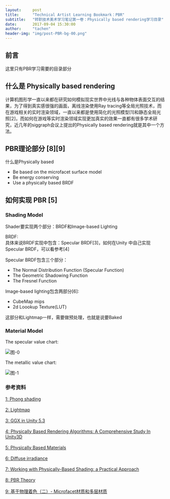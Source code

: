 ```yaml
---
layout:     post
title:      "Technical Artist Learning Bookmark：PBR"
subtitle:   "转职技术美术学习笔记第一卷：Physically based rendering学习目录"
date:       2017-09-04 15:30:00
author:     "tachen"
header-img: "img/post-PBR-bg-00.png"
---
```

<h2>前言</h2>
<p>这里只有PBR学习需要的目录部分</p>

<h2>什么是 Physically based rendering</h2>
<p>
计算机图形学一直以来都在研究如何模拟现实世界中光线与各种物体表面交互的结果，为了得到真实感很强的画面，离线渲染使用Ray tracing等全局光照技术，而在游戏相关的实时渲染领域，一直以来都是使用简化的光照模型[1]和静态全局光照[2]，而如何在游戏等实时渲染领域实现更加真实的效果一直都有很多学术研究，近几年的siggraph会议上提出的Physically based rendering就是其中一个方法。
</p>

<h2>PBR理论部分 [8][9]</h2>
<p>什么是Physically based
<ul>
<li>Be based on the microfacet surface model</li>
<li>Be energy conserving</li>
<li>Use a physically based BRDF</li>
</ul>
</p>

<h2>如何实现 PBR [5]</h2>
<h3>Shading Model</h3>
<p>Shader要实现两个部分：BRDF和Image-based Lighting</p>

<p>BRDF: <br />
具体来说BRDF实现中包含：Specular BRDF[3]，如何在Unity
中自己实现Specular BRDF，可以看参考[4]</p>

<p>Specular BRDF包含三个部分：
<ul>
<li>The Normal Distribution Function (Specular Function)</li>
<li>The Geometric Shadowing Function</li>
<li>The Fresnel Function</li>
</ul>
</p>

<p>Image-based lighting包含两部分[6]:
<ul>
<li>CubeMap mips </li>
<li>2d Loookup Texture(LUT)</li>
</ul>
这部分和Lightmap一样，需要做预处理，也就是说要Baked
</p>

<h3>Material Model</h3>
<p>The specular value chart:</p>
<img src="{{ site.baseurl }}/img/post-PBR-bg-01.png" alt="图-0">

<p>The metallic value chart:</p>
<img src="{{ site.baseurl }}/img/post-PBR-bg-02.png" alt="图-1">

<h3 class="section-heading">参考资料</h3>
<a href="https://en.wikipedia.org/wiki/Phong_shading" target="_blank">1: Phong shading</a>
<br />
<br />
<a href="https://en.wikipedia.org/wiki/Lightmap" target="_blank">2: Lightmap</a>
<br />
<br />
<a href="https://blogs.unity3d.com/cn/2016/01/25/ggx-in-unity-5-3/" target="_blank">3: GGX in Unity 5.3</a>
<br />
<br />
<a href="http://www.jordanstevenstechart.com/physically-based-rendering" target="_blank">4: Physically Based Rendering Algorithms:
A Comprehensive Study In Unity3D</a>
<br />
<br />
<a href="https://docs.unrealengine.com/latest/INT/Engine/Rendering/Materials/PhysicallyBased/" target="_blank">5: Physically Based Materials</a>
<br />
<br />
<a href="https://learnopengl.com/#!PBR/IBL/Diffuse-irradiance" target="_blank">6: Diffuse irradiance</a>
<br />
<br />
<a href="https://blogs.unity3d.com/cn/2015/02/18/working-with-physically-based-shading-a-practical-approach/" target="_blank">7: Working with Physically-Based Shading: a Practical Approach</a>
<br />
<br />
<a href="https://learnopengl.com/#!PBR/Theory" target="_blank">8: PBR Theory</a>
<br />
<br />
<a href="https://zhuanlan.zhihu.com/p/20119162" target="_blank">9: 基于物理着色（二）- Microfacet材质和多层材质</a>
